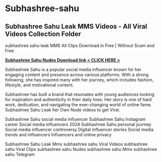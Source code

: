 # Subhashree-sahu

## **Subhashree Sahu Leak MMS Videos - All Viral Videos Collection Folder**

subhashree sahu leak MMS All Clips Download in Free | Without Scam and Free

  **[Subhashree Sahu Nudes Download 
link < CLICK HERE  >](https://justpaste.it/ap7sz)**

Subhashree Sahu is a popular social media influencer known for her engaging content and presence across various platforms. With a strong following, she has inspired many with her journey, which includes fashion, lifestyle, and motivational content. 

Subhashree has built a brand that resonates with young audiences looking for inspiration and authenticity in their daily lives. Her story is one of hard work, dedication, and navigating the ever-changing world of online fame.
Subhashree Sahu Leak her Own Nude videos to get Viral.


Subhashree Sahu social media influencer
Subhashree Sahu Instagram career
Social media influencers 2024
Subhashree Sahu personal journey
Social media influencer controversy
Digital influencer stories
Social media trends and influencers
Influencers and online privacy

Subhashree Sahu Leak Mms
subhashree sahu Viral Videos
subhashree sahu Viral Clips
subhashree sahu Nudes
subhashree sahu Mms
subhashree sahu Telegram
